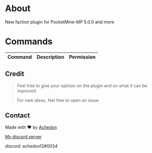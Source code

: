# About

New faction plugin for PocketMine-MP 5.0.0 and more

# Commands

| Command | Description | Permission |
|---------|-------------|------------|


## Credit

> Feel free to give your opinion on the plugin and on what it can be improved

> For new ideas, feel free to open an issue 

## Contact

Made with ❤ by [Achedon](https://github.com/achedon12)

[My discord server](https://discord.gg/RBhZtakZKy)

discord: achedon12#0034